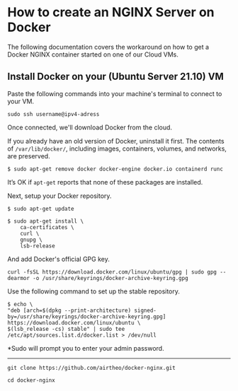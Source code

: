 # How to create an NGINX Server on Docker
The following documentation covers the workaround on how to get a Docker NGINX container started on one of our Cloud VMs.

## Install Docker on your (Ubuntu Server 21.10) VM
Paste the following commands into your machine's terminal to connect to your VM.

`sudo ssh username@ipv4-adress`

Once connected, we'll download Docker from the cloud.

If you already have an old version of Docker, uninstall it first. The contents of `/var/lib/docker/`, including images, containers, volumes, and networks, are preserved.

`$ sudo apt-get remove docker docker-engine docker.io containerd runc`

It’s OK if `apt-get` reports that none of these packages are installed.

Next, setup your Docker repository.

`$ sudo apt-get update`

    $ sudo apt-get install \
        ca-certificates \
        curl \
        gnupg \
        lsb-release
    
And add Docker's official GPG key. 

    curl -fsSL https://download.docker.com/linux/ubuntu/gpg | sudo gpg --dearmor -o /usr/share/keyrings/docker-archive-keyring.gpg

Use the following command to set up the stable repository.

    $ echo \
    "deb [arch=$(dpkg --print-architecture) signed-by=/usr/share/keyrings/docker-archive-keyring.gpg] https://download.docker.com/linux/ubuntu \
    $(lsb_release -cs) stable" | sudo tee /etc/apt/sources.list.d/docker.list > /dev/null

*Sudo will prompt you to enter your admin password.

_____
`git clone https://github.com/airtheo/docker-nginx.git`

`cd docker-nginx`

